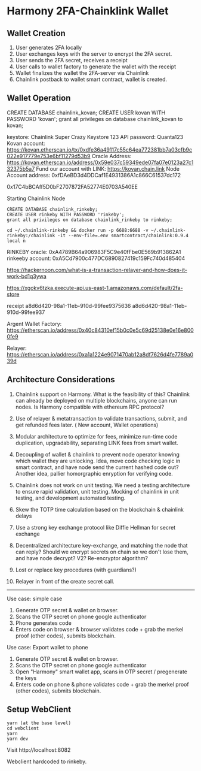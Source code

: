 # Harmony 2FA-Chainklink Wallet

## Wallet Creation

1. User generates 2FA locally
2. User exchanges keys with the server to encrypt the 2FA secret.
3. User sends the 2FA secret, receives a receipt
4. User calls to wallet factory to generate the wallet with the receipt
5. Wallet finalizes the wallet the 2FA-server via Chainlink
6. Chainlink postback to wallet smart contract, wallet is created.

## Wallet Operation

CREATE DATABASE chainlink_kovan;
CREATE USER kovan WITH PASSWORD 'kovan';
grant all privileges on database chainlink_kovan to kovan;

keystore: Chainlink Super Crazy Keystore 123
API password: Quanta123
Kovan account: https://kovan.etherscan.io/tx/0xdfe36a49117c55c64ea772381bb7a03cfb9c022e917779e753e6bf11279d53b9
Oracle Address: https://kovan.etherscan.io/address/0x59e037c59349ede07fa07e0123a27c132375b5a7
Fund our account with LINK: https://kovan.chain.link
Node Account address: 0xfDAeBD3d4DDCaf1E4931386A1c866C61537dc172

0x17C4bBCAff5D0bF2707872FA52774E0703A540EE


Starting Chainlink Node
```
CREATE DATABASE chainlink_rinkeby;
CREATE USER rinkeby WITH PASSWORD 'rinkeby';
grant all privileges on database chainlink_rinkeby to rinkeby;

cd ~/.chainlink-rinkeby && docker run -p 6688:6688 -v ~/.chainlink-rinkeby:/chainlink -it --env-file=.env smartcontract/chainlink:0.9.4 local n
```

RINKEBY oracle: 0xA4789B64a906983F5C9e40fFbe0E569b913862A1
rinkeeby account: 0xA5Cd7900c477DC6890827419c159Fc740d485404

https://hackernoon.com/what-is-a-transaction-relayer-and-how-does-it-work-bd1q3ywa


https://xgokv6tzka.execute-api.us-east-1.amazonaws.com/default/2fa-store

receipt
a8d6d420-98a1-11eb-910d-99fee9375636
a8d6d420-98a1-11eb-910d-99fee937

Argent Wallet Factory: https://etherscan.io/address/0x40c84310ef15b0c0e5c69d25138e0e16e8000fe9

Relayer: https://etherscan.io/address/0xa1a1224e9071470ab12a8df7626d4fe7789a039d


## Architecture Considerations

1. Chainlink support on Harmony. What is the feasibility of this? Chainlink can already be deployed on multiple blockchains, anyone can run nodes. Is Harmony compatible with ethereum RPC protocol?

2. Use of relayer & metatransaction to validate transactions, submit, and get refunded fees later. ( New account, Wallet operations)

3. Modular architecture to optimize for fees, minimize run-time code duplication, upgradability, separating LINK fees from smart wallet.

4. Decoupling of wallet & chainlink to prevent node operator knowing which wallet they are unlocking. Idea, move code checking logic in smart contract, and have node send the current hashed code out? Another idea, pallier homorgraphic enryption for verifying code.

5. Chainlink does not work on unit testing.  We need a testing architecture to ensure rapid validation, unit testing. Mocking of chainlink in  unit testing, and development automated testing.

6. Skew the TOTP time calculation based on the blockchain & chainlink delays

7. Use a strong key exchange protocol like Diffie Hellman for secret exchange

8. Decentralized architecture key-exchange, and matching the node that can reply? Should we encrypt secrets on chain so we don't lose them, and have node decrypt? V2?  Re-encryptor algorithm?

9. Lost or replace key procedures (with guardians?)

10. Relayer in front of the create secret call.

----------------------------------

Use case:  simple case
1. Generate OTP secret & wallet on browser.
2. Scans the OTP secret on phone google authenticator
3. Phone generates code
4. Enters code on browser & browser validates code + grab the merkel proof (other codes), submits blockchain.

Use case: Export wallet to phone
1. Generate OTP secret & wallet on browser.
2. Scans the OTP secret on phone google authenticator
3. Open "Harmony" smart wallet app, scans in OTP secret / pregenerate the keys
4. Enters code on phone & phone validates code + grab the merkel proof (other codes), submits blockchain.


## Setup WebClient

```
yarn (at the base level)
cd webclient
yarn
yarn dev
```

Visit http://localhost:8082


Webclient hardcoded to rinkeby.
